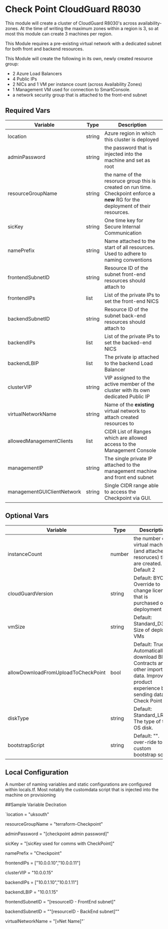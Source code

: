 # Check Point CloudGuard R8030

This module will create a cluster of CloudGuard R8030's across availability-zones. At the time of writing the maximum zones within a region is 3, so at most this module can create 3 machines per region. 

This Module requires a pre-existing virtual network with a dedicated subnet for both front and backend resources. 

This Module will create the following in its own, newly created resource group:
* 2 Azure Load Balancers
* 4 Public IPs 
* 2 NICs and 1 VM per instance count (across Availability Zones) 
* 1 Management VM used for connection to SmartConsole. 
* a network security group that is attached to the front-end subnet




## Required Vars
| Variable | Type | Description|
|----------|------|------------|
| location | string   |Azure region in which this cluster is deployed|
| adminPassword| string|the password that is injected into the machine and set as root|
| resourceGroupName| string|the name of the resoruce group this is created on run time. Checkpoint enforce a **new** RG for the deployment of their resources.|
| sicKey| string|One time key for Secure Internal Communication|
| namePrefix| string|Name attached to the start of all resources. Used to adhere to naming conventions|
| frontendSubnetID| string|Resource ID of the subnet front-end resources should attach to|
| frontendIPs| list |List of the private IPs to set the front-end NICS|
| backendSubnetID| string|Resource ID of the subnet back-end resources should attach to|
| backendIPs| list |List of the private IPs to set the backed-end NICS|
| backendLBIP| list |The private ip attached to the backend Load Balancer|
| clusterVIP| string|VIP assigned to the active member of the cluster with its own dedicated Public IP|
| virtualNetworkName| string|Name of the **existing** virtual network to attach created resources to|
| allowedManagementClients| list| CIDR List of Ranges which are allowed access to the Management Console|
| managementIP| string | The single private IP attached to the management machine and front end subnet|
| managementGUIClientNetwork | string | Single CIDR range able to access the Checkpoint via GUI.|



## Optional Vars
| Variable | Type | Description|
|----------|------|------------|
| instanceCount| number |the number of virtual machines (and attached resoruces) that are created. Default 2|
| cloudGuardVersion| string|Default: BYOL. Override to change licence that is purchased on deployment|
| vmSize| string|Default: Standard_D3_v2. Size of deployed VMs|
| allowDownloadFromUploadToCheckPoint | bool|Default: True. Automatically download Blade Contracts and other important data. Improve product experience by sending data to Check Point|
| diskType | string  |Default: Standard_LRS. The type of the OS disk.|
| bootstrapScript| string  |Default: "". over-ride to set custom bootstrap script.|


## Local Configuration

A number of naming variables and static configurations are configured within locals.tf. Most notably the customdata script that is injected into the machine on provisioning


##Sample Variable Declration

`location = "uksouth"

resourceGroupName = "terraform-Checkpoint"

adminPassword = "[checkpoint admin password]"

sicKey = "[sicKey used for comms with CheckPoint]"

namePrefix = "Checkpoint"

frontendIPs = ["10.0.0.10","10.0.0.11"]

clusterVIP = "10.0.0.15"

backendIPs = ["10.0.1.10","10.0.1.11"]

backendLBIP = "10.0.1.15"

frontendSubnetID = "[resourceID - FrontEnd subnet]"

backendSubnetID = ""[resourceID - BackEnd subnet]""

virtualNetworkName = "[vNet Name]"`
